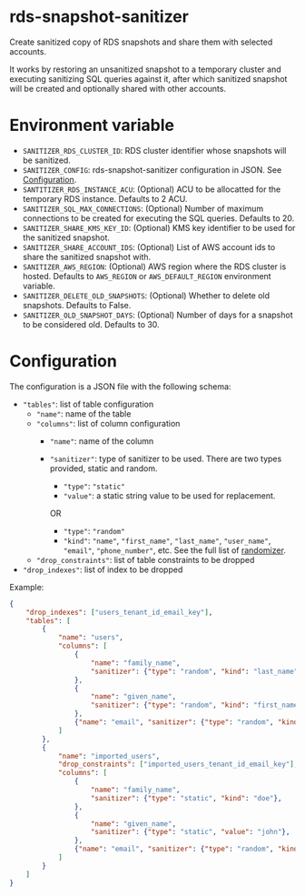 # rds-snapshot-sanitizer

Create sanitized copy of RDS snapshots and share them with selected accounts.

It works by restoring an unsanitized snapshot to a temporary cluster and executing sanitizing SQL queries against it, after which sanitized snapshot will be created and optionally shared with other accounts.

# Environment variable
- `SANITIZER_RDS_CLUSTER_ID`: RDS cluster identifier whose snapshots will be sanitized.
- `SANITIZER_CONFIG`: rds-snapshot-sanitizer configuration in JSON. See [Configuration](#configuration).
- `SANTITIZER_RDS_INSTANCE_ACU`: (Optional) ACU to be allocatted for the temporary RDS instance. Defaults to 2 ACU.
- `SANITIZER_SQL_MAX_CONNECTIONS`: (Optional) Number of maximum connections to be created for executing the SQL queries. Defaults to 20.
- `SANITIZER_SHARE_KMS_KEY_ID`: (Optional) KMS key identifier to be used for the sanitized snapshot.
- `SANITIZER_SHARE_ACCOUNT_IDS`: (Optional) List of AWS account ids to share the sanitized snapshot with.
- `SANITIZER_AWS_REGION`: (Optional) AWS region where the RDS cluster is hosted. Defaults to `AWS_REGION` or `AWS_DEFAULT_REGION` environment variable.
- `SANITIZER_DELETE_OLD_SNAPSHOTS`: (Optional) Whether to delete old snapshots. Defaults to False.
- `SANITIZER_OLD_SNAPSHOT_DAYS`: (Optional) Number of days for a snapshot to be considered old. Defaults to 30.

# Configuration
The configuration is a JSON file with the following schema:
- `"tables"`: list of table configuration
  - `"name"`: name of the table
  - `"columns"`: list of column configuration
    - `"name"`: name of the column
    - `"sanitizer"`: type of sanitizer to be used. There are two types provided, static and random.
      - `"type"`: `"static"`
      - `"value"`: a static string value to be used for replacement.

      OR

      - `"type"`: `"random"`
      - `"kind"`: `"name"`, `"first_name"`, `"last_name"`, `"user_name"`, `"email"`, `"phone_number"`, etc. See the full list of [randomizer](https://faker.readthedocs.io/en/master/providers.html).
  - `"drop_constraints"`: list of table constraints to be dropped
- `"drop_indexes"`: list of index to be dropped

Example:
```json
{
    "drop_indexes": ["users_tenant_id_email_key"],
    "tables": [
        {
            "name": "users",
            "columns": [
                {
                    "name": "family_name",
                    "sanitizer": {"type": "random", "kind": "last_name"},
                },
                {
                    "name": "given_name",
                    "sanitizer": {"type": "random", "kind": "first_name"},
                },
                {"name": "email", "sanitizer": {"type": "random", "kind": "email"}}
            ]
        },
        {
            "name": "imported_users",
            "drop_constraints": ["imported_users_tenant_id_email_key"],
            "columns": [
                {
                    "name": "family_name",
                    "sanitizer": {"type": "static", "kind": "doe"},
                },
                {
                    "name": "given_name",
                    "sanitizer": {"type": "static", "value": "john"},
                },
                {"name": "email", "sanitizer": {"type": "random", "kind": "email"}}
            ]
        }
    ]
}
```
